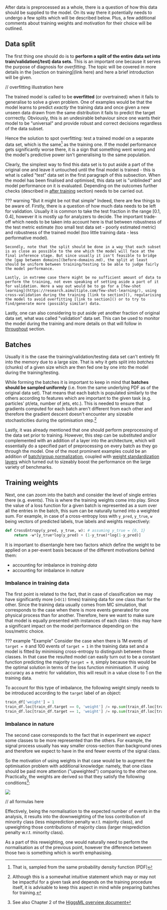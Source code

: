 After data is preprocessed as a whole, there is a question of how this data should be supplied to the model. On its way there it potentially needs to undergo a few splits which will be described below. Plus, a few additional comments about training weights and motivation for their choice will be outlined.

## Data split

The first thing one should do is to **perform a split of the entire data set into train/validation(/test) data sets.** This is an important one because it serves the purpose of diagnosis for _overfitting_. The topic will be covered in more details in the [section on training](link here) and here a brief introduction will be given.

// overfitting illustration here

The trained model is called to be **overfitted** (or overtrained) when it fails to generalise to solve a given problem. One of examples would be that the model learns to predict _exactly_ the training data and once given a new unseen data drawn from the same distribution it fails to predict the target corrrectly. Obviously, this is an undesirable behaviour since one wants their model to be "universal" and provide robust and correct decisions regardless of the data subset.

Hence the solution to spot overfitting: test a trained model on a separate data set, which is the same[^1] as the training one. If the model performance gets significantly worse there, it is a sign that something went wrong and the model's predictive power isn't generalising to the same population.       

Clearly, the simplest way to find this data set is to put aside a part of the original one and leave it untouched until the final model is trained - this is what is called "test" data set in the first paragraph of this subsection. When the model has been finalised and optimised, this data set is "unblinded" and model performance on it is evaluated. Depending on the outcomes further checks (described in [after training]() section) needs to be carried out.

??? warning "But it might be not that simple"
    Indeed, there are few things to be aware of. Firstly, there is a question of how much data needs to be left for validation. Usually it is common to take the test fraction in the range [0.1, 0.4], however it is mostly up for analyzers to decide. The important trade-off which needs to be taken into account here is that between robustness of the test metric estimate (too small test data set - poorly estimated metric) and robustness of the trained model (too little training data - less performative model).

    Secondly, note that the split should be done in a way that each subset is as close as possible to the one which the model will face at the final inference stage. But since usually it isn't feasible to bridge the [gap between domains](before-domains.md), the split at least should be uniform between training/testing to be able to judge fairly the model performance.

    Lastly, in extreme case there might be no sufficient amount of data to perform the training, not even speaking of setting aside a part of it for validation. Here a way out would be to go for a [few-shot learning](https://research.aimultiple.com/few-shot-learning/), using cross-validation during the training [link to section](), regularising the model to avoid overfitting [link to section]() or to try to find/generate more (possibly similar) data.

Lastly, one can also considering to put aside yet another fraction of original data set, what was called "validation" data set. This can be used to monitor the model during the training and more details on that will follow in [throughout]() section.

## Batches
Usually it is the case the training/validation/testing data set can't entirely fit into the memory due to a large size. That is why it gets split into _batches_ (chunks) of a given size which are then fed one by one into the model during the training/testing.

While forming the batches it is important to keep in mind that **batches should be sampled uniformly** (i.e. from the same underlying PDF as of the original data set). That means that each batch is populated similarly to the others according to features which are important to the given task (e.g. particles' pt/eta, number of jets, etc.). This is needed to ensure that gradients computed for each batch aren't different from each other and therefore the gradient descent doesn't encounter any sizeable stochasticities during the optimisation step.[^2]

Lastly, it was already mentioned that one should perform preprocessing of the data set prior to training. However, this step can be substituted and/or complemented with an addition of a layer into the architecture, which will essentially do a specified part of preprocessing on every batch as they go through the model. One of the most prominent examples could be an addition of [batch/group normalization](https://arxiv.org/abs/1803.08494), coupled with [weight standardization layers](https://arxiv.org/abs/1903.10520) which turned out to sizeably boost the performance on the large variety of benchmarks.

## Training weights
Next, one can zoom into the batch and consider the level of single entries there (e.g. events). This is where the training weights come into play. Since the value of a loss function for a given batch is represented as a sum over all the entries in the batch, this sum can be naturally turned into a weighted sum. For example, in case of a cross-entropy loss with `y_pred`, `y_true`, `w` being vectors of predicted labels, true labels and weights respectively:

```python
def CrossEntropy(y_pred, y_true, w): # assuming y_true = {0, 1}
    return -w*[y_true*log(y_pred) + (1-y_true)*log(1-y_pred)]
```

It is important to disentangle here two factors which define the weight to be applied on a per-event basis because of the different motivations behind them:

* accounting for imbalance in _training data_
* accounting for imbalance in _nature_

### Imbalance in training data
The first point is related to the fact, that in case of classification we may have significantly more (`>O(1)` times) training data for one class than for the other. Since the training data usually comes from MC simulation, that corresponds to the case when there is more events generated for one physical process than for another. Therefore, here we want to make sure that model is equally presented with instances of each class - this may have a significant impact on the model performance depending on the loss/metric choice.

??? example "Example"
    Consider the case when there is 1M events of `target = 0` and 100 events of `target = 1` in the training data set and a model is fitted by minimising cross-entropy to distinguish between those classes. In that case the resulted model can easily turn out to be a constant function predicting the majority `target = 0`, simply because this would be the optimal solution in terms of the loss function minimisation. If using accuracy as a metric for validation, this will result in a value close to 1 on the training data.

To account for this type of imbalance, the following weight simply needs to be introduced according to the `target` label of an object:
```python
train_df['weight'] = 1
train_df.loc[train_df.target == 0, 'weight'] /= np.sum(train_df.loc[train_df.target == 0, 'weight'])
train_df.loc[train_df.target == 1, 'weight'] /= np.sum(train_df.loc[train_df.target == 1, 'weight'])
```

### Imbalance in nature
The second case corresponds to the fact that in experiment we _expect_ some classes to be more represented than the others. For example, the signal process usually has way smaller cross-section than background ones and therefore we expect to have in the end fewer events of the signal class.

So the motivation of using weights in that case would be to augment the optimisation problem with additional knowledge: namely, that one class should be paid more attention ("upweighted") comparing to the other one. Practically, the weights are derived so that they satisfy the following conditions[^3]:

<img src="https://render.githubusercontent.com/render/math?math=\sum_{i\in\{\mathrm{sig}\}} w_i = N_i(\mathrm{sig}) = L \cdot (\sigma_\mathrm{sig} \times Br) \cdot \varepsilon_\mathrm{sel}(\mathrm{sig})   ">

// all formulas here

Effectively, being the normalisation to the expected number of events in the analysis, it results into the downweighting of the loss contribution of minority class (less misprediction penalty w.r.t. majority class), and upweighting those contributions of majority class (larger misprediction penalty w.r.t. minority class).

As a part of this reweighting, one would naturally need to perform the normalisation as of the previous point, however the difference between those two is something which is worth emphasising.

[^1]: That is, sampled from the same probability density function (PDF)
[^2]:  Although this is a somewhat intuitive statement which may or may not be impactful for a given task and depends on the training procedure itself, it is advisable to keep this aspect in mind while preparing batches for training.  
[^3]: See also Chapter 2 of the [HiggsML overview document](https://higgsml.lal.in2p3.fr/files/2014/04/documentation_v1.8.pdf)
